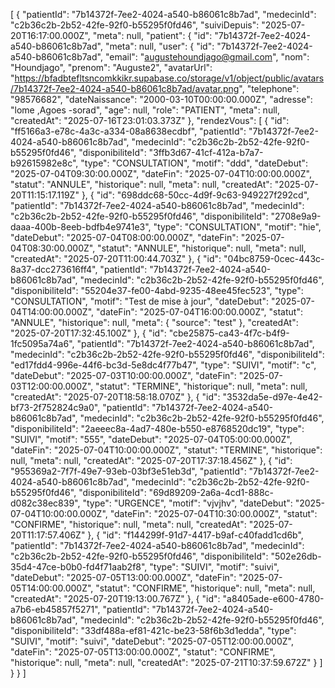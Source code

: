 [
  {
    "patientId": "7b14372f-7ee2-4024-a540-b86061c8b7ad",
    "medecinId": "c2b36c2b-2b52-42fe-92f0-b55295f0fd46",
    "suiviDepuis": "2025-07-20T16:17:00.000Z",
    "meta": null,
    "patient": {
      "id": "7b14372f-7ee2-4024-a540-b86061c8b7ad",
      "meta": null,
      "user": {
        "id": "7b14372f-7ee2-4024-a540-b86061c8b7ad",
        "email": "augustehoundjago@gmail.com",
        "nom": "Houndjago",
        "prenom": "Auguste2",
        "avatarUrl": "https://bfadbtefltsncomkkikr.supabase.co/storage/v1/object/public/avatars/7b14372f-7ee2-4024-a540-b86061c8b7ad/avatar.png",
        "telephone": "98576682",
        "dateNaissance": "2000-03-10T00:00:00.000Z",
        "adresse": "lome ,Agoes -sorad",
        "age": null,
        "role": "PATIENT",
        "meta": null,
        "createdAt": "2025-07-16T23:01:03.373Z"
      },
      "rendezVous": [
        {
          "id": "ff5166a3-e78c-4a3c-a334-08a8638ecdbf",
          "patientId": "7b14372f-7ee2-4024-a540-b86061c8b7ad",
          "medecinId": "c2b36c2b-2b52-42fe-92f0-b55295f0fd46",
          "disponibiliteId": "3ffb3d67-41cf-412a-b7a7-b92615982e8c",
          "type": "CONSULTATION",
          "motif": "ddd",
          "dateDebut": "2025-07-04T09:30:00.000Z",
          "dateFin": "2025-07-04T10:00:00.000Z",
          "statut": "ANNULE",
          "historique": null,
          "meta": null,
          "createdAt": "2025-07-20T11:15:17.119Z"
        },
        {
          "id": "698ddc68-50cc-4d9f-9c63-949227f292cd",
          "patientId": "7b14372f-7ee2-4024-a540-b86061c8b7ad",
          "medecinId": "c2b36c2b-2b52-42fe-92f0-b55295f0fd46",
          "disponibiliteId": "2708e9a9-daaa-400b-8eeb-bdfb4e9741e3",
          "type": "CONSULTATION",
          "motif": "hie",
          "dateDebut": "2025-07-04T08:00:00.000Z",
          "dateFin": "2025-07-04T08:30:00.000Z",
          "statut": "ANNULE",
          "historique": null,
          "meta": null,
          "createdAt": "2025-07-20T11:00:44.703Z"
        },
        {
          "id": "04bc8759-0cec-443c-8a37-dcc273616ff4",
          "patientId": "7b14372f-7ee2-4024-a540-b86061c8b7ad",
          "medecinId": "c2b36c2b-2b52-42fe-92f0-b55295f0fd46",
          "disponibiliteId": "55204e37-fe00-4abd-9235-48ee45fec523",
          "type": "CONSULTATION",
          "motif": "Test de mise à jour",
          "dateDebut": "2025-07-04T14:00:00.000Z",
          "dateFin": "2025-07-04T16:00:00.000Z",
          "statut": "ANNULE",
          "historique": null,
          "meta": {
            "source": "test"
          },
          "createdAt": "2025-07-20T17:32:45.100Z"
        },
        {
          "id": "cbe25875-ca43-4f7c-b4f9-1fc5095a74a6",
          "patientId": "7b14372f-7ee2-4024-a540-b86061c8b7ad",
          "medecinId": "c2b36c2b-2b52-42fe-92f0-b55295f0fd46",
          "disponibiliteId": "ed17fdd4-996e-44f6-bc3d-5e8dc4f77b47",
          "type": "SUIVI",
          "motif": "c",
          "dateDebut": "2025-07-03T10:00:00.000Z",
          "dateFin": "2025-07-03T12:00:00.000Z",
          "statut": "TERMINE",
          "historique": null,
          "meta": null,
          "createdAt": "2025-07-20T18:58:18.070Z"
        },
        {
          "id": "3532da5e-d97e-4e42-bf73-2f752824c9a0",
          "patientId": "7b14372f-7ee2-4024-a540-b86061c8b7ad",
          "medecinId": "c2b36c2b-2b52-42fe-92f0-b55295f0fd46",
          "disponibiliteId": "2aeeec8a-4ad7-480e-b550-e8768520dc19",
          "type": "SUIVI",
          "motif": "555",
          "dateDebut": "2025-07-04T05:00:00.000Z",
          "dateFin": "2025-07-04T10:00:00.000Z",
          "statut": "TERMINE",
          "historique": null,
          "meta": null,
          "createdAt": "2025-07-20T17:37:18.456Z"
        },
        {
          "id": "955369a2-7f7f-49e7-93eb-03bf3e51eb3d",
          "patientId": "7b14372f-7ee2-4024-a540-b86061c8b7ad",
          "medecinId": "c2b36c2b-2b52-42fe-92f0-b55295f0fd46",
          "disponibiliteId": "69d89209-2a6a-4cd1-888c-d082c38ec839",
          "type": "URGENCE",
          "motif": "vjvjhv",
          "dateDebut": "2025-07-04T10:00:00.000Z",
          "dateFin": "2025-07-04T10:30:00.000Z",
          "statut": "CONFIRME",
          "historique": null,
          "meta": null,
          "createdAt": "2025-07-20T11:17:57.406Z"
        },
        {
          "id": "f144299f-91d7-4417-b9af-c40fadd1cd6b",
          "patientId": "7b14372f-7ee2-4024-a540-b86061c8b7ad",
          "medecinId": "c2b36c2b-2b52-42fe-92f0-b55295f0fd46",
          "disponibiliteId": "502e26db-35d4-47ce-b0b0-fd4f71aab2f8",
          "type": "SUIVI",
          "motif": "suivi",
          "dateDebut": "2025-07-05T13:00:00.000Z",
          "dateFin": "2025-07-05T14:00:00.000Z",
          "statut": "CONFIRME",
          "historique": null,
          "meta": null,
          "createdAt": "2025-07-20T19:13:00.767Z"
        },
        {
          "id": "a8405ade-e600-4780-a7b6-eb45857f5271",
          "patientId": "7b14372f-7ee2-4024-a540-b86061c8b7ad",
          "medecinId": "c2b36c2b-2b52-42fe-92f0-b55295f0fd46",
          "disponibiliteId": "33df488a-ef81-421c-be23-58f6b3d1edda",
          "type": "SUIVI",
          "motif": "suivi",
          "dateDebut": "2025-07-05T12:00:00.000Z",
          "dateFin": "2025-07-05T13:00:00.000Z",
          "statut": "CONFIRME",
          "historique": null,
          "meta": null,
          "createdAt": "2025-07-21T10:37:59.672Z"
        }
      ]
    }
  }
]